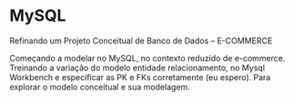 # MySQL
 Refinando um Projeto Conceitual de Banco de Dados – E-COMMERCE
 
Começando a modelar no MySQL, no contexto reduzido de e-commerce. Treinando a variação do modelo entidade relacionamento, no Mysql Workbench e especificar as PK e FKs corretamente (eu espero). Para  explorar o modelo conceitual e sua modelagem.
